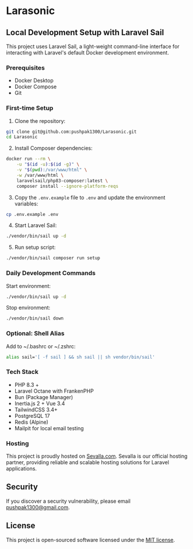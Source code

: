 # Larasonic

## Local Development Setup with Laravel Sail

This project uses Laravel Sail, a light-weight command-line interface for interacting with Laravel's default Docker development environment.

### Prerequisites

- Docker Desktop
- Docker Compose
- Git

### First-time Setup

1. Clone the repository:

```bash
git clone git@github.com:pushpak1300/Larasonic.git
cd Larasonic
```

2. Install Composer dependencies:

```bash
docker run --rm \
    -u "$(id -u):$(id -g)" \
    -v "$(pwd):/var/www/html" \
    -w /var/www/html \
    laravelsail/php83-composer:latest \
    composer install --ignore-platform-reqs
```

3. Copy the `.env.example` file to `.env` and update the environment variables:

```bash
cp .env.example .env
```

4. Start Laravel Sail:

```bash
./vendor/bin/sail up -d
```

5. Run setup script:

```bash
./vendor/bin/sail composer run setup
```

### Daily Development Commands

Start environment:

```bash
./vendor/bin/sail up -d
```

Stop environment:

```bash
./vendor/bin/sail down
```

### Optional: Shell Alias

Add to ~/.bashrc or ~/.zshrc:

```bash
alias sail='[ -f sail ] && sh sail || sh vendor/bin/sail'
```

### Tech Stack

- PHP 8.3 +
- Laravel Octane with FrankenPHP
- Bun (Package Manager)
- Inertia.js 2 + Vue 3.4
- TailwindCSS 3.4+
- PostgreSQL 17
- Redis (Alpine)
- Mailpit for local email testing

### Hosting

This project is proudly hosted on [Sevalla.com](https://sevalla.com/?ref=larasonic). Sevalla is our official hosting partner, providing reliable and scalable hosting solutions for Laravel applications.

## Security

If you discover a security vulnerability, please email pushpak1300@gmail.com.

## License

This project is open-sourced software licensed under the [MIT license](https://opensource.org/licenses/MIT).
